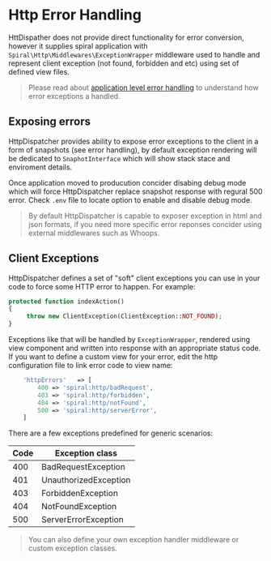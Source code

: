 # Http Error Handling
HttDispather does not provide direct functionality for error conversion, however it supplies spiral application with `Spiral\Http\Middlewares\ExceptionWrapper` middleware used to handle and represent client exception (not found, forbidden and etc) using set of defined view files. 

> Please read about [application level error handling](/application/errors.md) to understand how error exceptions a handled.

## Exposing errors
HttpDispatcher provides ability to expose error exceptions to the client in a form of snapshots (see error handling), by default exception rendering will be dedicated to `SnaphotInterface` which will show stack stace and enviroment details.

Once application moved to producution concider disabing debug mode which will force HttpDispatcher replace snapshot response with regural 500 error. Check `.env` file to locate option to enable and disable debug mode.

> By default HttpDispatcher is capable to exposer exception in html and json formats, if you need more specific error reponses concider using external middlewares such as Whoops.

## Client Exceptions
HttpDispatcher defines a set of "soft" client exceptions you can use in your code to force some HTTP error to happen. For example:

```php
protected function indexAction()
{
     throw new ClientException(ClientException::NOT_FOUND);
}
```

Exceptions like that will be handled by `ExceptionWrapper`, rendered using view component and written into response with an appropriate status code. If you want to define a custom view for your error, edit the http configuration file to link error code to view name:

```php
    'httpErrors'   => [
        400 => 'spiral:http/badRequest',
        403 => 'spiral:http/forbidden',
        404 => 'spiral:http/notFound',
        500 => 'spiral:http/serverError',
    ]
```

There are a few exceptions predefined for generic scenarios:

| Code | Exception class       |
| ---  | ---                   |
| 400  | BadRequestException   |
| 401  | UnauthorizedException |
| 403  | ForbiddenException    |
| 404  | NotFoundException     |
| 500  | ServerErrorException  |

> You can also define your own exception handler middleware or custom exception classes.

